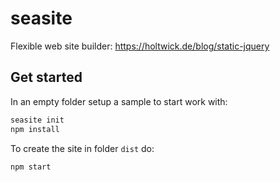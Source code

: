 # seasite

Flexible web site builder: <https://holtwick.de/blog/static-jquery>

## Get started

In an empty folder setup a sample to start work with:

```sh
seasite init
npm install
```

To create the site in folder `dist` do:

```sh
npm start
```

